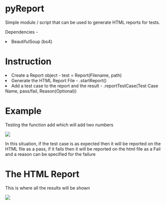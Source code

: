 # pyReport
Simple module / script that can be used to generate HTML reports for tests.

Dependencies - 
<li>BeautifulSoup (bs4)</li>

<h1>Instruction</h1>
<li>Create a Report object - test = Report(Filename, path)</li>
<li>Generate the HTML Report File - .startReport()</li>
<li>Add a test case to the report and the result - .reportTestCase(Test Case Name, pass/fail, Reason(Optional))</li>

<h1>Example</h1>
<p>Testing the function add which will add two numbers</p>
<img src="https://user-images.githubusercontent.com/98666468/209576410-6b5496f2-54e8-4393-a6e6-a63e7e8496dc.png" />
<p>In this situation, if the test case is as expected then it will be reported on the HTML file as a pass, if it fails then it will be reported on the html file as a Fail and a reason can be specified for the failure</p>

<h1>The HTML Report</h1>
<p>This is where all the results will be shown</p>
<img src="https://user-images.githubusercontent.com/98666468/209577887-d5462674-c98e-4aea-8feb-b11dcb28d068.png"/>
